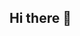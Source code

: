 ## Hi there 👋

<!--

**Here are some ideas to get you started:**

Profile：
We are a computational modelling group of the institute of condensed matter physics and material physics (ICMP) in the school of physics at Peking University. We develop and apply state of the art computational methods to study the electronic structure, atomic structure and dynamics or materials and condensed matter systems. We are particularly interested in surfaces, interfaces and low-dimensional systems. We often work closely with other theoretical and experimental research groups across the world.
ResearchGate:
https://researchgate.net/profile/Ji_Chen27
Google Scholar: 
https://scholar.google.com/citations?user=wnMh2TIAAAAJ
-->

